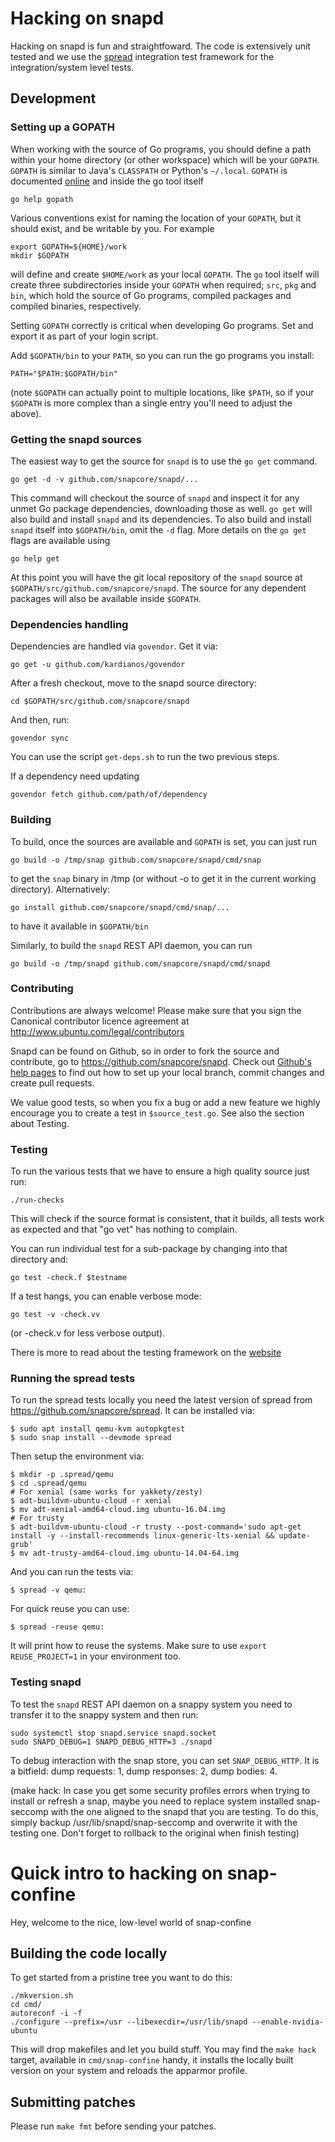 # Hacking on snapd

Hacking on snapd is fun and straightfoward. The code is extensively
unit tested and we use the [spread](https://github.com/snapcore/spread)
integration test framework for the integration/system level tests.

## Development

### Setting up a GOPATH

When working with the source of Go programs, you should define a path within
your home directory (or other workspace) which will be your `GOPATH`. `GOPATH`
is similar to Java's `CLASSPATH` or Python's `~/.local`. `GOPATH` is documented
[online](http://golang.org/pkg/go/build/) and inside the go tool itself

    go help gopath

Various conventions exist for naming the location of your `GOPATH`, but it
should exist, and be writable by you. For example

    export GOPATH=${HOME}/work
    mkdir $GOPATH

will define and create `$HOME/work` as your local `GOPATH`. The `go` tool
itself will create three subdirectories inside your `GOPATH` when required;
`src`, `pkg` and `bin`, which hold the source of Go programs, compiled packages
and compiled binaries, respectively.

Setting `GOPATH` correctly is critical when developing Go programs. Set and
export it as part of your login script.

Add `$GOPATH/bin` to your `PATH`, so you can run the go programs you install:

    PATH="$PATH:$GOPATH/bin"

(note `$GOPATH` can actually point to multiple locations, like `$PATH`, so if
your `$GOPATH` is more complex than a single entry you'll need to adjust the
above).

### Getting the snapd sources

The easiest way to get the source for `snapd` is to use the `go get` command.

    go get -d -v github.com/snapcore/snapd/...

This command will checkout the source of `snapd` and inspect it for any unmet
Go package dependencies, downloading those as well. `go get` will also build
and install `snapd` and its dependencies. To also build and install `snapd`
itself into `$GOPATH/bin`, omit the `-d` flag. More details on the `go get`
flags are available using

    go help get

At this point you will have the git local repository of the `snapd` source at
`$GOPATH/src/github.com/snapcore/snapd`. The source for any
dependent packages will also be available inside `$GOPATH`.

### Dependencies handling

Dependencies are handled via `govendor`. Get it via:

    go get -u github.com/kardianos/govendor

After a fresh checkout, move to the snapd source directory:

    cd $GOPATH/src/github.com/snapcore/snapd

And then, run:

    govendor sync

You can use the script `get-deps.sh` to run the two previous steps.

If a dependency need updating

    govendor fetch github.com/path/of/dependency

### Building

To build, once the sources are available and `GOPATH` is set, you can just run

    go build -o /tmp/snap github.com/snapcore/snapd/cmd/snap

to get the `snap` binary in /tmp (or without -o to get it in the current
working directory). Alternatively:

    go install github.com/snapcore/snapd/cmd/snap/...

to have it available in `$GOPATH/bin`

Similarly, to build the `snapd` REST API daemon, you can run

    go build -o /tmp/snapd github.com/snapcore/snapd/cmd/snapd

### Contributing

Contributions are always welcome! Please make sure that you sign the
Canonical contributor licence agreement at
http://www.ubuntu.com/legal/contributors

Snapd can be found on Github, so in order to fork the source and contribute,
go to https://github.com/snapcore/snapd. Check out [Github's help
pages](https://help.github.com/) to find out how to set up your local branch,
commit changes and create pull requests.

We value good tests, so when you fix a bug or add a new feature we highly
encourage you to create a test in `$source_test.go`. See also the section
about Testing.

### Testing

To run the various tests that we have to ensure a high quality source just run:

    ./run-checks

This will check if the source format is consistent, that it builds, all tests
work as expected and that "go vet" has nothing to complain.

You can run individual test for a sub-package by changing into that directory and:

    go test -check.f $testname

If a test hangs, you can enable verbose mode:

    go test -v -check.vv

(or -check.v for less verbose output).

There is more to read about the testing framework on the [website](https://labix.org/gocheck)

### Running the spread tests

To run the spread tests locally you need the latest version of spread
from https://github.com/snapcore/spread. It can be installed via:

    $ sudo apt install qemu-kvm autopkgtest
    $ sudo snap install --devmode spread

Then setup the environment via:

    $ mkdir -p .spread/qemu
    $ cd .spread/qemu
    # For xenial (same works for yakkety/zesty)
    $ adt-buildvm-ubuntu-cloud -r xenial
    $ mv adt-xenial-amd64-cloud.img ubuntu-16.04.img
    # For trusty
    $ adt-buildvm-ubuntu-cloud -r trusty --post-command='sudo apt-get install -y --install-recommends linux-generic-lts-xenial && update-grub'
    $ mv adt-trusty-amd64-cloud.img ubuntu-14.04-64.img


And you can run the tests via:

    $ spread -v qemu:

For quick reuse you can use:

    $ spread -reuse qemu:

It will print how to reuse the systems. Make sure to use
`export REUSE_PROJECT=1` in your environment too.


### Testing snapd

To test the `snapd` REST API daemon on a snappy system you need to
transfer it to the snappy system and then run:

    sudo systemctl stop snapd.service snapd.socket
    sudo SNAPD_DEBUG=1 SNAPD_DEBUG_HTTP=3 ./snapd

To debug interaction with the snap store, you can set `SNAP_DEBUG_HTTP`.
It is a bitfield: dump requests: 1, dump responses: 2, dump bodies: 4.

(make hack: In case you get some security profiles errors when trying to install or refresh a snap, 
maybe you need to replace system installed snap-seccomp with the one aligned to the snapd that 
you are testing. To do this, simply backup /usr/lib/snapd/snap-seccomp and overwrite it with 
the testing one. Don't forget to rollback to the original when finish testing)

# Quick intro to hacking on snap-confine

Hey, welcome to the nice, low-level world of snap-confine

## Building the code locally

To get started from a pristine tree you want to do this:

```
./mkversion.sh
cd cmd/
autoreconf -i -f
./configure --prefix=/usr --libexecdir=/usr/lib/snapd --enable-nvidia-ubuntu
```

This will drop makefiles and let you build stuff. You may find the `make hack`
target, available in `cmd/snap-confine` handy, it installs the locally built
version on your system and reloads the apparmor profile.

## Submitting patches

Please run `make fmt` before sending your patches.
